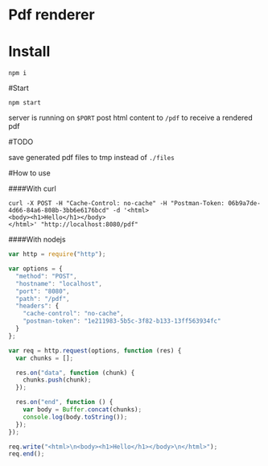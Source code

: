 # Pdf renderer

# Install

```
npm i
```

#Start

```
npm start
```

server is running on `$PORT`
post html content to `/pdf` to receive a rendered pdf


#TODO

save generated pdf files to tmp instead of `./files`

#How to use 

####With curl

```
curl -X POST -H "Cache-Control: no-cache" -H "Postman-Token: 06b9a7de-4d66-84a6-808b-3bb6e6176bcd" -d '<html>
<body><h1>Hello</h1></body>
</html>' "http://localhost:8080/pdf"
```

####With nodejs

```javascript
var http = require("http");

var options = {
  "method": "POST",
  "hostname": "localhost",
  "port": "8080",
  "path": "/pdf",
  "headers": {
    "cache-control": "no-cache",
    "postman-token": "1e211983-5b5c-3f82-b133-13ff563934fc"
  }
};

var req = http.request(options, function (res) {
  var chunks = [];

  res.on("data", function (chunk) {
    chunks.push(chunk);
  });

  res.on("end", function () {
    var body = Buffer.concat(chunks);
    console.log(body.toString());
  });
});

req.write("<html>\n<body><h1>Hello</h1></body>\n</html>");
req.end();
```

